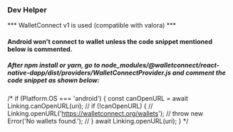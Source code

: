 ### Dev Helper 

*** WalletConnect v1 is used (compatible with valora) ***

#### Android won't connect to wallet unless the code snippet mentioned below is commented.

##### After npm install or yarn, go to node_modules/@walletconnect/react-native-dapp/dist/providers/WalletConnectProvider.js and comment the code snippet as shown below:

/* if (Platform.OS === 'android') {
            const canOpenURL = await Linking.canOpenURL(uri);
            // if (!canOpenURL) {
            //     Linking.openURL('https://walletconnect.org/wallets');
            //     throw new Error('No wallets found.');
            // }
            await Linking.openURL(uri);
        }
        */